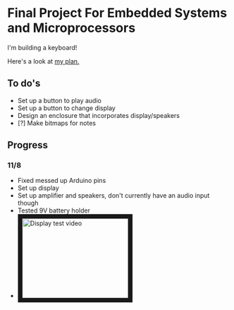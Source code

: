 # Final Project For Embedded Systems and Microprocessors

I'm building a keyboard!

Here's a look at [my plan.](https://www.overleaf.com/read/kvkkjwxgwrwt)

## To do's
- Set up a button to play audio
- Set up a button to change display
- Design an enclosure that incorporates display/speakers
- [?] Make bitmaps for notes

## Progress

### 11/8
- Fixed messed up Arduino pins
- Set up display
- Set up amplifier and speakers, don't currently have an audio input though
- Tested 9V battery holder 
- <a href="http://www.youtube.com/watch?feature=player_embedded&v=ltVYwizaBZc
" target="_blank"><img src="http://img.youtube.com/vi/ltVYwizaBZc/0.jpg" 
alt="Display test video" width="240" height="180" border="10" /></a>
